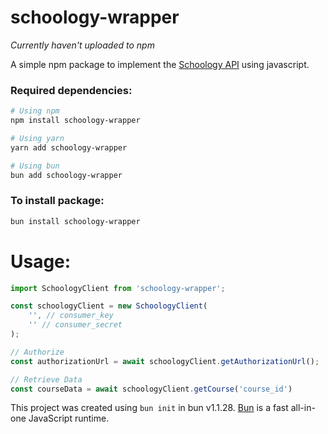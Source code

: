 # schoology-wrapper
*Currently haven't uploaded to npm*

A simple npm package to implement the [Schoology API](https://developers.schoology.com/api/) using javascript.

### Required dependencies:
```bash
# Using npm
npm install schoology-wrapper

# Using yarn
yarn add schoology-wrapper

# Using bun
bun add schoology-wrapper
```

### To install package:

```bash
bun install schoology-wrapper
```

# Usage:
```javascript
import SchoologyClient from 'schoology-wrapper';

const schoologyClient = new SchoologyClient(
    '', // consumer_key
    '' // consumer_secret
);

// Authorize
const authorizationUrl = await schoologyClient.getAuthorizationUrl();

// Retrieve Data
const courseData = await schoologyClient.getCourse('course_id')
```

This project was created using `bun init` in bun v1.1.28. [Bun](https://bun.sh) is a fast all-in-one JavaScript runtime.
